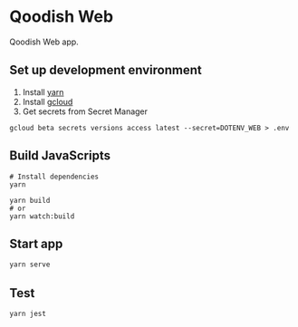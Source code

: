 # Qoodish Web

Qoodish Web app.

## Set up development environment

1. Install [yarn](https://classic.yarnpkg.com/ja/docs/install/#mac-stable)
2. Install [gcloud](https://cloud.google.com/sdk/docs?hl=ja)
3. Get secrets from Secret Manager

```
gcloud beta secrets versions access latest --secret=DOTENV_WEB > .env
```

## Build JavaScripts

```
# Install dependencies
yarn

yarn build
# or
yarn watch:build
```

## Start app

```sh
yarn serve
```

## Test

```sh
yarn jest
```
